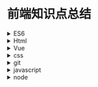 # 前端知识点总结
<details>
<summary>ES6</summary>

1. [async awiat](./src/ES6/async%20awiat.md)
2. [class](./src/ES6/class.md)
3. [for in 和 for of 与Iterator](./src/ES6/for%20in%20和%20for%20of%20与Iterator.md)
4. [promise](./src/ES6/promise.md)
5. [var、let、const之间的区别](./src/ES6/var、let、const之间的区别.md)
6. [使用箭头函数需要注意的地方](./src/ES6/使用箭头函数需要注意的地方.md)
</details><details>
<summary>Html</summary>

1. [Doctype作用是什么？严格模式与混杂模式如何区分？有何差异？](./src/Html/Doctype作用是什么？严格模式与混杂模式如何区分？有何差异？.md)
2. [HTML语义化的理解？](./src/Html/HTML语义化的理解？.md)
3. [SEO 中的 TDK？](./src/Html/SEO%20中的%20TDK？.md)
4. [dom节点的attribute和property有何区别？](./src/Html/dom节点的attribute和property有何区别？.md)
5. [html5 有哪些新特性、移除了那些元素？](./src/Html/html5%20有哪些新特性、移除了那些元素？.md)
6. [iframe的优缺点？](./src/Html/iframe的优缺点？.md)
7. [src 与 href 的区别](./src/Html/src%20与%20href%20的区别.md)
8. [什么是w3c标准，谈谈对w3c的理解？](./src/Html/什么是w3c标准，谈谈对w3c的理解？.md)
</details><details>
<summary>Vue</summary>

1. [SPA 单页面的理解，优缺点](./src/Vue/SPA%20单页面的理解，优缺点.md)
2. [Vue事件绑定原理](./src/Vue/Vue事件绑定原理.md)
3. [Vue性能优化](./src/Vue/Vue性能优化.md)
4. [cumputed 和 watch 的异同](./src/Vue/cumputed%20和%20watch%20的异同.md)
5. [keep-alive原理](./src/Vue/keep-alive原理.md)
6. [key](./src/Vue/key.md)
7. [nextTick是什么](./src/Vue/nextTick是什么.md)
8. [v-show 与 v-if 有什么区别](./src/Vue/v-show%20与%20v-if%20有什么区别.md)
9. [vue 生命周期](./src/Vue/vue%20生命周期.md)
10. [vuex](./src/Vue/vuex.md)
11. [为什么修改数组的长度和使用下标去修改数组的值，不会更新视图](./src/Vue/为什么修改数组的长度和使用下标去修改数组的值，不会更新视图.md)
12. [和react、angular对比](./src/Vue/和react、angular对比.md)
13. [哪个生命周期调用ajax比较合适](./src/Vue/哪个生命周期调用ajax比较合适.md)
</details><details>
<summary>css</summary>

1. [BFC](./src/css/BFC.md)
2. [Flex](./src/css/Flex.md)
3. [css清除浮动](./src/css/css清除浮动.md)
4. [css选择器](./src/css/css选择器.md)
5. [display inline-block 显示间隙？](./src/css/display%20inline-block%20显示间隙？.md)
6. [display none 与 visibility hidden 的区别是什么](./src/css/display%20none%20与%20visibility%20hidden%20的区别是什么.md)
7. [link 和@import 有什么区别？](./src/css/link%20和@import%20有什么区别？.md)
8. [rgba()和 opacity 的透明效果有什么不同](./src/css/rgba()和%20opacity%20的透明效果有什么不同.md)
9. [sass和less](./src/css/sass和less.md)
10. [什么是FOUC如何避免](./src/css/什么是FOUC如何避免.md)
11. [响应式布局有哪些](./src/css/响应式布局有哪些.md)
12. [居中](./src/css/居中.md)
13. [盒子模型](./src/css/盒子模型.md)
14. [超链接访问过后hover样式就不出现的问题是什么，如何解决](./src/css/超链接访问过后hover样式就不出现的问题是什么，如何解决.md)
</details><details>
<summary>git</summary>

</details><details>
<summary>javascript</summary>

1. [JSON](./src/javascript/JSON.md)
2. [Object.prototype.toString.call的原理](./src/javascript/Object.prototype.toString.call的原理.md)
3. [addEventListener和onclick](./src/javascript/addEventListener和onclick.md)
4. [call 、 apply、bind 的区别和作用](./src/javascript/call%20、%20apply、bind%20的区别和作用.md)
5. [cookies sessionStorage和localstorage 的异同](./src/javascript/cookies%20sessionStorage和localstorage%20的异同.md)
6. [dom事件流](./src/javascript/dom事件流.md)
7. [fetch、axios 和 XMLHttpRequest 的异同](./src/javascript/fetch、axios%20和%20XMLHttpRequest%20的异同.md)
8. [js延迟加载的方式有哪些](./src/javascript/js延迟加载的方式有哪些.md)
9. [new 操作符干了什么？](./src/javascript/new%20操作符干了什么？.md)
10. [null和undefined的区别](./src/javascript/null和undefined的区别.md)
11. [typeof null 为什么等于 object](./src/javascript/typeof%20null%20为什么等于%20object.md)
12. [wiondow onload和onDocumentReady和区别](./src/javascript/wiondow%20onload和onDocumentReady和区别.md)
13. [事件委托、事件代理的优缺点](./src/javascript/事件委托、事件代理的优缺点.md)
14. [原型和原型链](./src/javascript/原型和原型链.md)
15. [如何阻止冒泡、如何阻止默认事件](./src/javascript/如何阻止冒泡、如何阻止默认事件.md)
16. [手写new](./src/javascript/手写new.md)
17. [数据类型](./src/javascript/数据类型.md)
18. [深浅拷贝](./src/javascript/深浅拷贝.md)
19. [继承](./src/javascript/继承.md)
20. [闭包](./src/javascript/闭包.md)
</details><details>
<summary>node</summary>

1. [pm2](./src/node/pm2.md)
2. [中间件](./src/node/中间件.md)
3. [事件循环](./src/node/事件循环.md)
</details>
